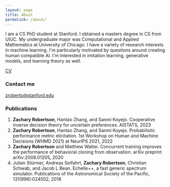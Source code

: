 ```yaml
---
layout: page
title: About
permalink: /about/
---
```


I am a CS PhD student at Stanford. I obtained a masters degree in CS from UIUC. My undergraduate major was Computational and Applied Mathematics at University of Chicago. I have a variety of research interests in machine learning. I'm particularly motivated by questions around creating human compatible AI. I'm interested in imitation learning, generative models, and learning theory as well.  

[CV](Robertson_Zachary_CV.pdf)

### Contact me

[zroberts@stanford.edu](mailto:zroberts@stanford.edu)

### Publications

1. **Zachary Robertson**, Hantao Zhang, and Sanmi Koyejo. Cooperative inverse decision theory for uncertain preferences. AISTATS, 2023
2. **Zachary Robertson**, Hantao Zhang, and Sanmi Koyejo. Probabilistic performance metric elicitation. 1st Workshop
on Human and Machine Decisions (WHMD 2021) at NeurIPS 2021, 2022
3. **Zachary Robertson** and Matthew Walter. Concurrent training improves the performance of behavioral cloning
from observation. arXiv preprint arXiv:2008.01205, 2020
4. Julian Stürmer, Andreas Seifahrt, **Zachary Robertson**, Christian Schwab, and Jacob L Bean. Echelle++, a fast
generic spectrum simulator. Publications of the Astronomical Society of the Pacific, 131(996):024502, 2018
